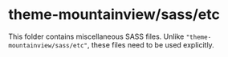 # theme-mountainview/sass/etc

This folder contains miscellaneous SASS files. Unlike `"theme-mountainview/sass/etc"`, these files
need to be used explicitly.

